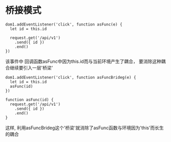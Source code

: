 # 桥接模式

```
dom1.addEventListener('click', function asFunc(e) {
  let id = this.id

  request.get('/api/v1')
    .send({ id })
    .end()
})
```
该事件中 回调函数asFunc中因为this.id而与当前环境产生了耦合， 要消除这种耦合继续要引入一层'桥梁'

```
dom1.addEventListener('click', function asFuncBrideg(e) {
  let id = this.id
  asFunc(id)
})

function asFunc(id) {
  request.get('/api/v1')
    .send({ id })
    .end()
}
```

这样, 利用asFuncBrideg这个'桥梁'就消除了asFunc函数与环境因为'this'而长生的耦合
